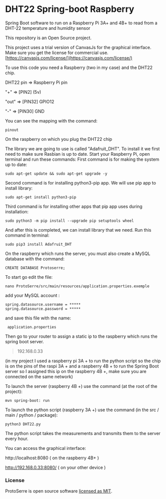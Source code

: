 # DHT22 Spring-boot Raspberry

Spring Boot software to run on a Raspberry Pi 3A+ and 4B+ to read from a DHT-22 temperature and humidity sensor

This repository is an Open Source project.

This project uses a trial version of CanvasJs for the graphical interface.  
Make sure you get the license for commercial use.
[https://canvasjs.com/license/](https://canvasjs.com/license/)

To use this code you need a Raspberry (two in my case) and the DHT22 chip.

DHT22 pin => Raspberry Pi pin

 "+"  => [PIN2] (5v)
 
"out" => [PIN32] GPIO12

"-" => [PIN30] GND

You can see the mapping with the command: 

    pinout

On the raspberry on which you plug the DHT22 chip

The library we are going to use is called "Adafruit_DHT". To install it we first
need to make sure Rasbian is up to date. 
Start your Raspberry Pi, open terminal and run these commands:
First command is for making the system up to date: 

`sudo apt-get update && sudo apt-get upgrade -y`

Second command is for installing python3-pip app. 
We will use pip app to install library:

 `sudo apt-get install python3-pip`
 
Third command is for installing other apps that pip app uses during installation:

    sudo python3 -m pip install --upgrade pip setuptools wheel

And after this is completed, we can install library that we need. Run this
command in terminal: 

    sudo pip3 install Adafruit_DHT

On the raspberry which runs the server, you must also create a MySQL database with the command:

`CREATE DATABASE Protoserre;`

To start go edit the file: 

    nano ProtoSerre/src/main/resources/application.properties.exemple

add your MySQL account :

    spring.datasource.username = *****
    spring.datasource.password = *****

and save this file with the name:

     application.properties

Then go to your router to assign a static ip to the raspberry which runs the spring boot server.

> 192.168.0.33

(in my project I used a raspberry pi 3A + to run the python script so the chip is on the pins of the raspi 3A + and a raspberry 4B + to run the Spring Boot server so I assigned this ip on the raspberry 4B +, make sure you are connected on the same network)

To launch the server (raspberry 4B +) use the command (at the root of the project):

    mvn spring-boot: run

To launch the python script (raspberry 3A +) use the command (in the src / main / python / package):

    python3 DHT22.py

The python script takes the measurements and transmits them to the server every hour.

You can access the graphical interface:

http://localhost:8080 ( on the raspberry 4B+ )

http://192.168.0.33:8080/ ( on your other device )


### License

ProtoSerre is open source software [licensed as MIT](https://github.com/cecilmillerioux/ProtoSerre/blob/master/LICENSE).
